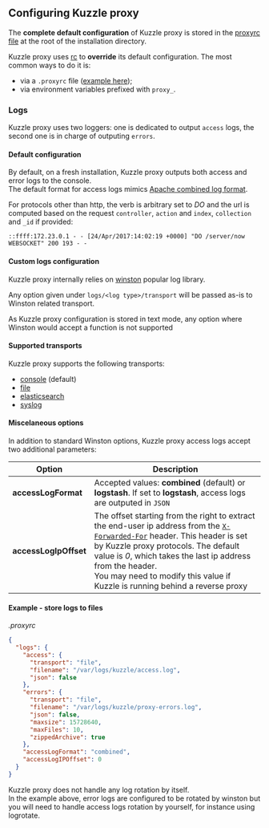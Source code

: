 ## Configuring Kuzzle proxy

The **complete default configuration** of Kuzzle proxy is stored in the [proxyrc file](https://github.com/kuzzleio/kuzzle-proxy/blob/master/.proxyrc.sample) at the root of the installation directory.

Kuzzle proxy uses [rc](https://github.com/dominictarr/rc) to **override** its default configuration. The most common ways to do it is:

- via a `.proxyrc` file ([example here](https://github.com/kuzzleio/kuzzle-proxy/blob/master/.proxyrc.sample));
- via environment variables prefixed with `proxy_`.

### Logs

Kuzzle proxy uses two loggers: one is dedicated to output `access` logs, the second one is in charge of outputing `errors`.

#### Default configuration

By default, on a fresh installation, Kuzzle proxy outputs both access and error logs to the console.  
The default format for access logs mimics [Apache combined log format](https://httpd.apache.org/docs/current/logs.html#combined).

For protocols other than http, the verb is arbitrary set to _DO_ and the url is computed based on the request `controller`, `action` and `index`, `collection` and `_id` if provided:

```
::ffff:172.23.0.1 - - [24/Apr/2017:14:02:19 +0000] "DO /server/now WEBSOCKET" 200 193 - -
```

#### Custom logs configuration

Kuzzle proxy internally relies on [winston](https://github.com/winstonjs/winston) popular log library.

Any option given under `logs/<log type>/transport` will be passed as-is to Winston related transport.

<aside class="warning">As Kuzzle proxy configuration is stored in text mode, any option where Winston would accept a function is not supported</aside>

#### Supported transports

Kuzzle proxy supports the following transports:

* [console](https://github.com/winstonjs/winston/blob/master/docs/transports.md#console-transport) (default)
* [file](https://github.com/winstonjs/winston/blob/master/docs/transports.md#file-transport)
* [elasticsearch](https://github.com/winstonjs/winston/blob/master/docs/transports.md#elasticsearch-transport)
* [syslog](https://github.com/winstonjs/winston-syslog)

#### Miscelaneous options

In addition to standard Winston options, Kuzzle proxy access logs accept two additional parameters:


| Option | Description |
| ------ | ----------- |
| **accessLogFormat** | Accepted values: **combined** (default) or **logstash**. If set to **logstash**, access logs are outputed in `JSON` |
| **accessLogIpOffset** | The offset starting from the right to extract the end-user ip address from the [`X-Forwarded-For`](https://en.wikipedia.org/wiki/X-Forwarded-For) header. This header is set by Kuzzle proxy protocols. The default value is _0_, which takes the last ip address from the header.<br>You may need to modify this value if Kuzzle is running behind a reverse proxy |

#### Example - store logs to files

_.proxyrc_

```json
{
  "logs": {
    "access": {
      "transport": "file",
      "filename": "/var/logs/kuzzle/access.log",
      "json": false
    },
    "errors": {
      "transport": "file",
      "filename": "/var/logs/kuzzle/proxy-errors.log",
      "json": false,
      "maxsize": 15728640,
      "maxFiles": 10,
      "zippedArchive": true
    },
    "accessLogFormat": "combined",
    "accessLogIPOffset": 0
  }
}
```

<aside class="notice">
  Kuzzle proxy does not handle any log rotation by itself.<br>
  In the example above, error logs are configured to be rotated by winston but you will need to handle access logs rotation by yourself, for instance using logrotate.
</aside>

